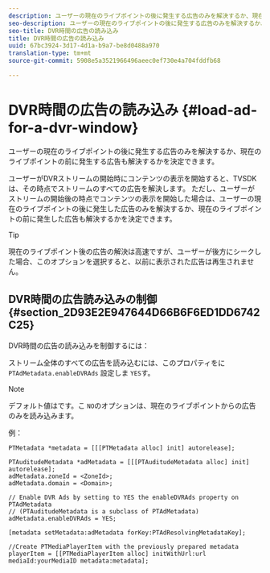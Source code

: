 ```yaml
---
description: ユーザーの現在のライブポイントの後に発生する広告のみを解決するか、現在のライブポイントの前に発生する広告も解決するかを決定できます。
seo-description: ユーザーの現在のライブポイントの後に発生する広告のみを解決するか、現在のライブポイントの前に発生する広告も解決するかを決定できます。
seo-title: DVR時間の広告の読み込み
title: DVR時間の広告の読み込み
uuid: 67bc3924-3d17-4d1a-b9a7-be8d0488a970
translation-type: tm+mt
source-git-commit: 5908e5a3521966496aeec0ef730e4a704fddfb68

---
```



# DVR時間の広告の読み込み {#load-ad-for-a-dvr-window}

ユーザーの現在のライブポイントの後に発生する広告のみを解決するか、現在のライブポイントの前に発生する広告も解決するかを決定できます。

ユーザーがDVRストリームの開始時にコンテンツの表示を開始すると、TVSDKは、その時点でストリームのすべての広告を解決します。 ただし、ユーザーがストリームの開始後の時点でコンテンツの表示を開始した場合は、ユーザーの現在のライブポイントの後に発生した広告のみを解決するか、現在のライブポイントの前に発生した広告も解決するかを決定できます。

>[!TIP]
>
>現在のライブポイント後の広告の解決は高速ですが、ユーザーが後方にシークした場合、このオプションを選択すると、以前に表示された広告は再生されません。

## DVR時間の広告読み込みの制御 {#section_2D93E2E947644D66B6F6ED1DD6742C25}

DVR時間の広告の読み込みを制御するには：

ストリーム全体のすべての広告を読み込むには、このプロパティをに `PTAdMetadata.enableDVRAds` 設定しま `YES`す。

>[!NOTE]
>
>デフォルト値はです。こ `NO`のオプションは、現在のライブポイントからの広告のみを読み込みます。

例：

```
PTMetadata *metadata = [[[PTMetadata alloc] init] autorelease]; 
 
PTAuditudeMetadata *adMetadata = [[[PTAuditudeMetadata alloc] init] autorelease];  
adMetadata.zoneId = <ZoneId>; 
adMetadata.domain = <Domain>; 
 
// Enable DVR Ads by setting to YES the enableDVRAds property on PTAdMetadata  
// (PTAuditudeMetadata is a subclass of PTAdMetadata)  
adMetadata.enableDVRAds = YES; 
 
[metadata setMetadata:adMetadata forKey:PTAdResolvingMetadataKey]; 
 
//Create PTMediaPlayerItem with the previously prepared metadata    
playerItem = [[PTMediaPlayerItem alloc] initWithUrl:url mediaId:yourMediaID metadata:metadata]; 
```
